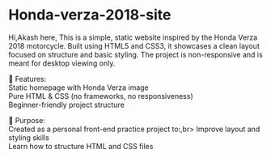 # Honda-verza-2018-site
Hi,Akash here,
This is a simple, static website inspired by the Honda Verza 2018 motorcycle. Built using HTML5 and CSS3, it showcases a clean layout focused on structure and basic styling. The project is non-responsive and is meant for desktop viewing only.

🔧 Features:<br>
Static homepage with Honda Verza image<br>
Pure HTML & CSS (no frameworks, no responsiveness)<br>
Beginner-friendly project structure

🎯 Purpose:<br>
Created as a personal front-end practice project to:,br>
Improve layout and styling skills<br>
Learn how to structure HTML and CSS files

